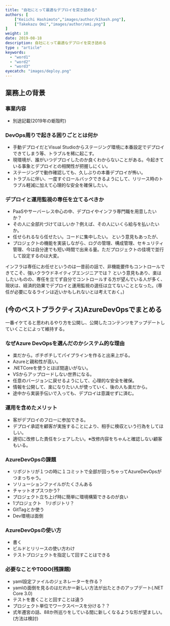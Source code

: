```yaml
---
title: "自社にとって最適なデプロイを突き詰める"
authors: [
    ["Keiichi Hashimoto","images/author/k1hash.png"],
    ["Takekazu Omi","images/author/omi.png"]
]
weight: 10
date: 2019-08-18
description: 自社にとって最適なデプロイを突き詰める
type : "article"
keywords:
  - "word1"
  - "word2"
  - "word3"
eyecatch: "images/deploy.png"
---
```


## 業務上の背景

### 事業内容

- 別途記載(2019年の蛎殻町)

### DevOps周りで起きる困りごととは何か

- 手動デプロイだとVisual Studioからステージング環境に本番設定でデプロイできてしまう等、トラブルを稀に起こす。
- 現環境が、誰がいつデプロイしたのか良くわからないことがある。今起きている事象とデプロイとの相関性が把握しにくい。
- ステージングで動作確認しても、久しぶりの本番デプロイが怖い。
- トラブルに伴い、一度すぐロールバックできるようにして、リリース時のトラブル軽減に加えて心理的な安全を確保したい。

### デプロイと運用監視の専任を立てるべきか

- PaaSやサーバーレス中心の中、デプロイやインフラ専門職を用意したいか？
- その人に全部片づけてほしいか？例えば、その人にいくら給与を払いたいか。
- 任せられるなら任せたい。コードに集中したい。 という意見もあったが、
- プロジェクトの機能を実装しながら、ログの管理、構成管理、セキュリティ管理、今は自分達でも短い時間で出来る量。ただプロジェクトの佳境で並行して設定するのは大変。

インフラは専任にお任せというのは一昔前の話で、非機能要件もコントロールできてこそ、強いクラウドネイティブエンジニアでは？
という意見もあり、楽はしたいものの、専任を立てず自分でコントロールする方が望んでいる人が多く、現状は、経済的効果でデプロイと運用監視の選任は立てないこととなった。(専任が必要になるラインは近いかもしれないとは考えておく。)

## (今のベストプラクティス)AzureDevOpsでまとめる

一番イケてると思われるやり方を公開し、公開したコンテンツをアップデートしていくことによって維持する。

### なぜAzure DevOpsを選んだのかシステム的な理由

- 楽だから。ポチポチしてパイプラインを作ると出来上がる。
- Azureと親和性が高い。
- .NETCoreを使うとほぼ間違いがない。
- VSからアップロードしない世界になる。
- 任意のバージョンに戻せるようにして、心理的な安全を確保。
- 情報を公開して、楽になりたい人が使っていく、後の人も楽だから。
- 途中から実装手伝いで入っても、デプロイは意識せずに済む。

### 運用を含めたメリット

- 客がデプロイのフローに参加できる。
- デプロイ承認を顧客が実施することにより、相手に検収という行為をしてほしい。
- 適切に改修した責任をシェアしたい。※改修内容をちゃんと確認しない顧客もいる。

### AzureDevOpsの課題

- リポジトリが１つの時に１コミットで全部が回っちゃってAzureDevOpsがつまっちゃう。
- ソリューションファイルがたくさんある
- チャットオプスつかう?
- プロジェクト立ち上げ時に簡単に環境構築できるのが良い
- 1プロジェクト　1リポジトリ？
- GitTagとか使う
- Dev環境は面倒

### AzureDevOpsの使い方

- 書く
- ビルドとリリースの使い方わけ
- テストプロジェクトを指定して回すことはできる

### 必要なことやTODO(残課題)

- yaml設定ファイルのジェネレーターを作る？
- yamlの面倒を見るのはだれか＝新しい方法が出たときのアップデート(.NET Core 3.0)
- テストを書くことと回すことは違う
- プロジェクト単位でワークスペースを分ける？？
- 式年遷宮の話、88か所巡りをしている間に新しくなるような形が望ましい。(方法は検討)
